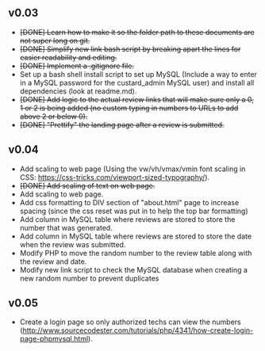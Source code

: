 v0.03
-----

 - ~~[DONE] Learn how to make it so the folder path to these documents are not super long on git.~~
 - ~~[DONE] Simplify new link bash script by breaking apart the lines for easier readability and editing.~~
 - ~~[DONE] Implement a .gitignore file.~~
 - Set up a bash shell install script to set up MySQL (Include a way to enter in a MySQL password for the custard_admin MySQL user) and install all dependencies (look at readme.md).
 - ~~[DONE] Add logic to the actual review links that will make sure only a 0, 1 or 2 is being added (no custom typing in numbers to URLs to add above 2 or below 0).~~
 - ~~[DONE] "Prettify" the landing page after a review is submitted.~~

v0.04
-----

 - Add scaling to web page (Using the vw/vh/vmax/vmin font scaling in CSS: https://css-tricks.com/viewport-sized-typography/).
 - ~~[DONE] Add scaling of text on web page.~~
 - Add scaling to web page.
 - Add css formatting to DIV section of "about.html" page to increase spacing (since the css reset was put in to help the top bar formatting)
 - Add column in MySQL table where reviews are stored to store the number that was generated.
 - Add column in MySQL table where reviews are stored to store the date when the review was submitted.
 - Modify PHP to move the random number to the review table along with the review and date.
 - Modify new link script to check the MySQL database when creating a new random number to prevent duplicates

v0.05
-----

 - Create a login page so only authorized techs can view the numbers (http://www.sourcecodester.com/tutorials/php/4341/how-create-login-page-phpmysql.html).
